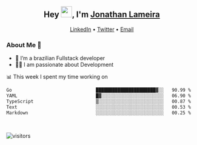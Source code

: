 <h2 align="center">Hey <img src="https://github.com/TheDudeThatCode/TheDudeThatCode/blob/master/Assets/Hi.gif" width="29">, I'm <a href="https://www.linkedin.com/in/jonathanlameira/">Jonathan Lameira</a></h2>
<p align="center">
  <a href="https://www.linkedin.com/in/jonathanlameira/">LinkedIn</a> •
  <a href="https://twitter.com/jlameira">Twitter</a> •
  <a href="mailto:jlameira@gmail.com">Email</a>
</p>

### About Me 🚀
- 🌱  I’m a brazilian Fullstack developer</br>
- 👨‍💻  I am passionate about Development</br>

<!-- ![Jonathan Lameira github stats](https://github-readme-stats.vercel.app/api?username=jlameirameli&show_icons=true&hide_border=true)&nbsp;&nbsp; -->

📊 This week I spent my time working on
<!--START_SECTION:waka-->

```txt
Go                               ██████████████████████▓░░   90.99 %
YAML                             █▓░░░░░░░░░░░░░░░░░░░░░░░   06.90 %
TypeScript                       ▒░░░░░░░░░░░░░░░░░░░░░░░░   00.87 %
Text                             ░░░░░░░░░░░░░░░░░░░░░░░░░   00.53 %
Markdown                         ░░░░░░░░░░░░░░░░░░░░░░░░░   00.25 %
```

<!--END_SECTION:waka-->

<br />

![visitors](https://visitor-badge.laobi.icu/badge?page_id=jlameira.jlameira)
